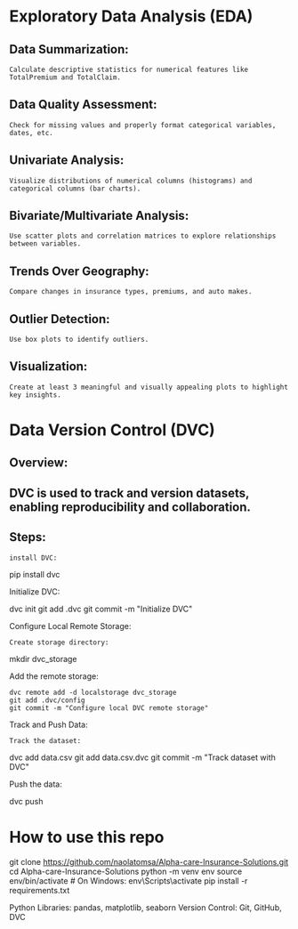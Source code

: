 # Exploratory Data Analysis (EDA)
## Data Summarization:

    Calculate descriptive statistics for numerical features like TotalPremium and TotalClaim.

## Data Quality Assessment:

    Check for missing values and properly format categorical variables, dates, etc.

## Univariate Analysis:

    Visualize distributions of numerical columns (histograms) and categorical columns (bar charts).

## Bivariate/Multivariate Analysis:

    Use scatter plots and correlation matrices to explore relationships between variables.

## Trends Over Geography:

    Compare changes in insurance types, premiums, and auto makes.

## Outlier Detection:

    Use box plots to identify outliers.

## Visualization:

    Create at least 3 meaningful and visually appealing plots to highlight key insights.

# Data Version Control (DVC)
## Overview:

## DVC is used to track and version datasets, enabling reproducibility and collaboration.
## Steps:

    install DVC:

pip install dvc

Initialize DVC:

dvc init
git add .dvc
git commit -m "Initialize DVC"

Configure Local Remote Storage:

    Create storage directory:

mkdir dvc_storage

Add the remote storage:

    dvc remote add -d localstorage dvc_storage
    git add .dvc/config
    git commit -m "Configure local DVC remote storage"

Track and Push Data:

    Track the dataset:

dvc add data.csv
git add data.csv.dvc
git commit -m "Track dataset with DVC"

Push the data:

dvc push


# How to use this repo

git clone https://github.com/naolatomsa/Alpha-care-Insurance-Solutions.git
cd Alpha-care-Insurance-Solutions
python -m venv env
source env/bin/activate  # On Windows: env\Scripts\activate
pip install -r requirements.txt




Python Libraries: pandas, matplotlib, seaborn
Version Control: Git, GitHub, DVC
